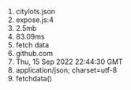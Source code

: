 1. citylots.json
2. expose.js:4
3. 2.5mb
4. 83.09ms
5. fetch data
6. github.com
7. Thu, 15 Sep 2022 22:44:30 GMT
8. application/json; charset=utf-8
9. fetchdata()